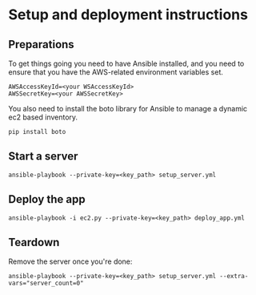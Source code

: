 Setup and deployment instructions
=================================

Preparations
------------

To get things going you need to have Ansible installed, and you need to ensure that 
you have the AWS-related environment variables set.

    AWSAccessKeyId=<your WSAccessKeyId>
    AWSSecretKey=<your AWSSecretKey>

You also need to install the boto library for Ansible to manage a dynamic ec2 based inventory.

    pip install boto
    
Start a server
--------------
    
    ansible-playbook --private-key=<key_path> setup_server.yml

Deploy the app
--------------
    
    ansible-playbook -i ec2.py --private-key=<key_path> deploy_app.yml


Teardown
--------

Remove the server once you're done:

    ansible-playbook --private-key=<key_path> setup_server.yml --extra-vars="server_count=0"